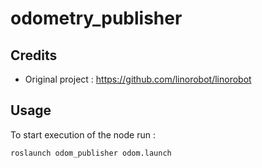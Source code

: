 # odometry_publisher

## Credits
* Original project : https://github.com/linorobot/linorobot

## Usage
To start execution of the node run :
```
roslaunch odom_publisher odom.launch
```
